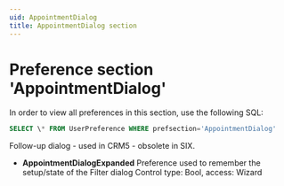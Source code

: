 ```yaml
---
uid: AppointmentDialog
title: AppointmentDialog section
---
```


Preference section 'AppointmentDialog'
======================================

In order to view all preferences in this section, use the following SQL:

```SQL
SELECT \* FROM UserPreference WHERE prefsection='AppointmentDialog'
```

Follow-up dialog - used in CRM5 - obsolete in SIX.

* **AppointmentDialogExpanded**
Preference used to remember the setup/state of the Filter dialog
Control type: Bool, access: Wizard